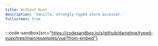 ```yaml
---
title: Without Nuxt
description: 'Vanilla, strongly-typed store accessor.'
fullscreen: true
---
```


:::code-sandbox{src="https://codesandbox.io/s/github/danielroe/typed-vuex/tree/main/examples/vue?from-embed"}
